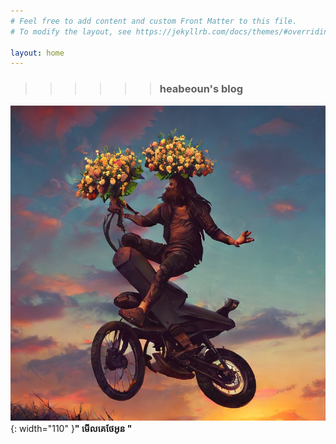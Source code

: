 ```yaml
---
# Feel free to add content and custom Front Matter to this file.
# To modify the layout, see https://jekyllrb.com/docs/themes/#overriding-theme-defaults

layout: home
---
```

>>>>>> ### heabeoun's blog
![image](\assets\img\jesus2.jpg){: width="110" }
**​"​​ មេីលគេថែអូន "**
